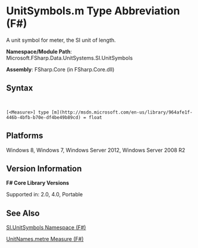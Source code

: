 # UnitSymbols.m Type Abbreviation (F#)

A unit symbol for meter, the SI unit of length.

**Namespace/Module Path**: Microsoft.FSharp.Data.UnitSystems.SI.UnitSymbols

**Assembly**: FSharp.Core (in FSharp.Core.dll)


## Syntax


```


[<Measure>] type [m](http://msdn.microsoft.com/en-us/library/964afe1f-446b-4bfb-b70e-df4be49b89cd) = float

```



## Platforms
Windows 8, Windows 7, Windows Server 2012, Windows Server 2008 R2


## Version Information
**F# Core Library Versions**

Supported in: 2.0, 4.0, Portable




## See Also
[SI.UnitSymbols Namespace &#40;F&#35;&#41;](SI.UnitSymbols+Namespace+%28FSharp%29.md)

[UnitNames.metre Measure &#40;F&#35;&#41;](UnitNames.metre+Measure+%28FSharp%29.md)

